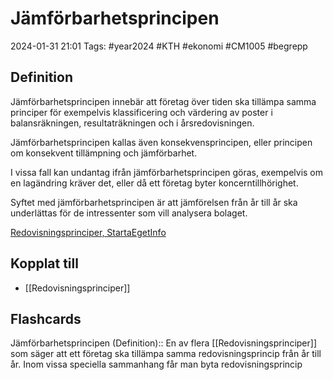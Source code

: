 # Jämförbarhetsprincipen

2024-01-31 21:01
Tags: #year2024 #KTH #ekonomi #CM1005 #begrepp

## Definition

Jämförbarhetsprincipen innebär att företag över tiden ska tillämpa samma principer för exempelvis klassificering och värdering av poster i balansräkningen, resultaträkningen och i årsredovisningen.

Jämförbarhetsprincipen kallas även konsekvensprincipen, eller principen om konsekvent tillämpning och jämförbarhet.

I vissa fall kan undantag ifrån jämförbarhetsprincipen göras, exempelvis om en lagändring kräver det, eller då ett företag byter koncerntillhörighet.

Syftet med jämförbarhetsprincipen är att jämförelsen från år till år ska underlättas för de intressenter som vill analysera bolaget.

[Redovisningsprinciper, StartaEgetInfo](https://www.startaegetinfo.se/redovisningsprinciper)

## Kopplat till

- [[Redovisningsprinciper]]

## Flashcards

Jämförbarhetsprincipen (Definition):: En av flera [[Redovisningsprinciper]] som säger att ett företag ska tillämpa samma redovisningsprincip från år till år. Inom vissa speciella sammanhang får man byta redovisningsprincip
